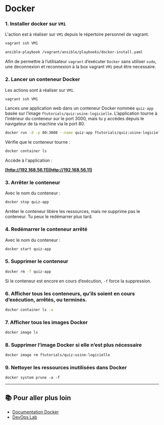 
# Docker

### 1. Installer docker sur `VM1`

L'action est à réaliser sur `VM1` depuis le répertoire personnel de vagrant.

```bash
vagrant ssh VM1
```

```bash
ansible-playbook /vagrant/ansible/playbooks/docker-install.yaml
```

Afin de permettre à l’utilisateur `vagrant` d’exécuter `Docker` sans utiliser `sudo`, une deconnexion et reconnexion à la box vagrant `VM1` peut être necessaire.


### 2. Lancer un conteneur Docker

Les actions sont à réaliser sur `VM1`.

```bash
vagrant ssh VM1
```

Lances une application web dans un conteneur Docker nommée `quiz-app` basée sur l’image `ftutorials/quiz:usine-logicielle`. L’application tourne à l’intérieur du conteneur sur le port 3000, mais tu y accèdes depuis le navigateur de ta machine via le port 80.

```bash
docker run -d -p 80:3000 --name quiz-app ftutorials/quiz:usine-logicielle
```

Vérifie que le conteneur tourne :

```bash
docker container ls
```

Accède à l'application :

**[http://192.168.56.11](http://192.168.56.11)**


### 3. Arrêter le conteneur

Avec le nom du conteneur :

```bash
docker stop quiz-app
```
Arrêter le conteneur libère les ressources, mais ne supprime pas le conteneur. Tu peux le redémarrer plus tard.

### 4. Redémarrer le conteneur arrêté

Avec le nom du conteneur :

```bash
docker start quiz-app
```

### 5. Supprimer le conteneur

```bash
docker rm -f quiz-app
```

Si le conteneur est encore en cours d’exécution, `-f` force la suppression.

### 6. Afficher tous les conteneurs, qu’ils soient en cours d’exécution, arrêtés, ou terminés.

```bash
docker container ls -a
```

### 7. Afficher tous les images Docker

```bash
docker image ls
```

### 8. Supprimer l’image Docker si elle n’est plus nécessaire

```bash
docker image rm ftutorials/quiz:usine-logicielle
```

### 9. Nettoyer les ressources inutilisées dans Docker

```bashs
docker system prune -a -f
```

---

## 📚 Pour aller plus loin

- [Documentation Docker](https://www.docker.com/)
- [DevOps Lab](../README.md)

